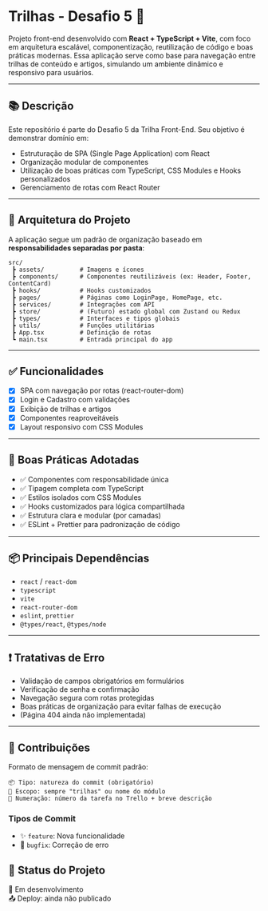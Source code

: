 
# Trilhas - Desafio 5 🚀

Projeto front-end desenvolvido com **React + TypeScript + Vite**, com foco em arquitetura escalável, componentização, reutilização de código e boas práticas modernas. Essa aplicação serve como base para navegação entre trilhas de conteúdo e artigos, simulando um ambiente dinâmico e responsivo para usuários.

---

## 📚 Descrição

Este repositório é parte do Desafio 5 da Trilha Front-End. Seu objetivo é demonstrar domínio em:
- Estruturação de SPA (Single Page Application) com React
- Organização modular de componentes
- Utilização de boas práticas com TypeScript, CSS Modules e Hooks personalizados
- Gerenciamento de rotas com React Router

---

## 🧱 Arquitetura do Projeto

A aplicação segue um padrão de organização baseado em **responsabilidades separadas por pasta**:

```
src/
 ┣ assets/          # Imagens e ícones
 ┣ components/      # Componentes reutilizáveis (ex: Header, Footer, ContentCard)
 ┣ hooks/           # Hooks customizados
 ┣ pages/           # Páginas como LoginPage, HomePage, etc.
 ┣ services/        # Integrações com API
 ┣ store/           # (Futuro) estado global com Zustand ou Redux
 ┣ types/           # Interfaces e tipos globais
 ┣ utils/           # Funções utilitárias
 ┣ App.tsx          # Definição de rotas
 ┗ main.tsx         # Entrada principal do app
```
---

## ✅ Funcionalidades

- [x] SPA com navegação por rotas (react-router-dom)
- [x] Login e Cadastro com validações
- [x] Exibição de trilhas e artigos
- [x] Componentes reaproveitáveis
- [x] Layout responsivo com CSS Modules

---

## 🧠 Boas Práticas Adotadas

- ✅ Componentes com responsabilidade única
- ✅ Tipagem completa com TypeScript
- ✅ Estilos isolados com CSS Modules
- ✅ Hooks customizados para lógica compartilhada
- ✅ Estrutura clara e modular (por camadas)
- ✅ ESLint + Prettier para padronização de código

---

## 📦 Principais Dependências

- `react` / `react-dom`
- `typescript`
- `vite`
- `react-router-dom`
- `eslint`, `prettier`
- `@types/react`, `@types/node`

---

## ❗ Tratativas de Erro

- Validação de campos obrigatórios em formulários
- Verificação de senha e confirmação
- Navegação segura com rotas protegidas
- Boas práticas de organização para evitar falhas de execução
- (Página 404 ainda não implementada)

---

## 🤝 Contribuições

Formato de mensagem de commit padrão:

```
📦 Tipo: natureza do commit (obrigatório)
📝 Escopo: sempre "trilhas" ou nome do módulo
🔢 Numeração: número da tarefa no Trello + breve descrição
```

### Tipos de Commit

- ✨ `feature`: Nova funcionalidade
- 🐛 `bugfix`: Correção de erro


## 📌 Status do Projeto

🔧 Em desenvolvimento  
📤 Deploy: ainda não publicado   
